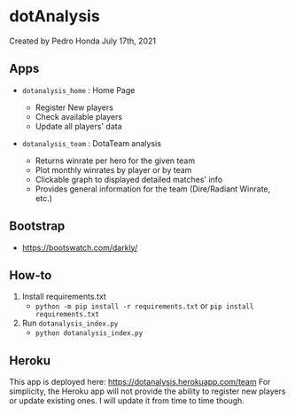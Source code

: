 # dotAnalysis
Created by Pedro Honda
July 17th, 2021

## Apps

- `dotanalysis_home` : Home Page
  - Register New players
  - Check available players
  - Update all players' data

- `dotanalysis_team` : DotaTeam analysis
  - Returns winrate per hero for the given team
  - Plot monthly winrates by player or by team
  - Clickable graph to displayed detailed matches' info
  - Provides general information for the team (Dire/Radiant Winrate, etc.)

## Bootstrap

- https://bootswatch.com/darkly/

## How-to

1. Install requirements.txt
   - `python -m pip install -r requirements.txt` or `pip install requirements.txt`
2. Run `dotanalysis_index.py`
   - `python dotanalysis_index.py`

## Heroku

This app is deployed here: https://dotanalysis.herokuapp.com/team
For simplicity, the Heroku app will not provide the ability to register new players or update existing ones.
I will update it from time to time though.
